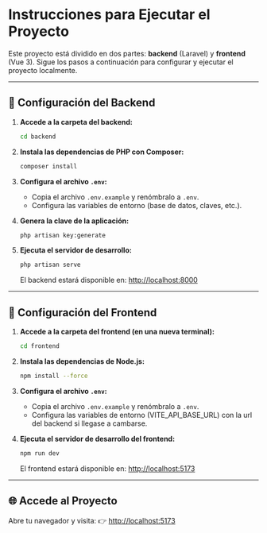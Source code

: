 # Instrucciones para Ejecutar el Proyecto

Este proyecto está dividido en dos partes: **backend** (Laravel) y **frontend** (Vue 3). Sigue los pasos a continuación para configurar y ejecutar el proyecto localmente.

---

## 🚀 Configuración del Backend

1. **Accede a la carpeta del backend:**
   ```bash
   cd backend
   ```

2. **Instala las dependencias de PHP con Composer:**
   ```bash
   composer install
   ```

3. **Configura el archivo `.env`:**
   - Copia el archivo `.env.example` y renómbralo a `.env`.
   - Configura las variables de entorno (base de datos, claves, etc.).

4. **Genera la clave de la aplicación:**
   ```bash
   php artisan key:generate
   ```

5. **Ejecuta el servidor de desarrollo:**
   ```bash
   php artisan serve
   ```
   El backend estará disponible en: [http://localhost:8000](http://localhost:8000)

---

## 🎨 Configuración del Frontend

1. **Accede a la carpeta del frontend (en una nueva terminal):**
   ```bash
   cd frontend
   ```

2. **Instala las dependencias de Node.js:**
   ```bash
   npm install --force
   ```

3. **Configura el archivo `.env`:**
   - Copia el archivo `.env.example` y renómbralo a `.env`.
   - Configura las variables de entorno (VITE_API_BASE_URL) con la url del backend si llegase a cambarse.

4. **Ejecuta el servidor de desarrollo del frontend:**
   ```bash
   npm run dev
   ```
   El frontend estará disponible en: [http://localhost:5173](http://localhost:5173)

---

## 🌐 Accede al Proyecto
Abre tu navegador y visita:
👉 [http://localhost:5173](http://localhost:5173)